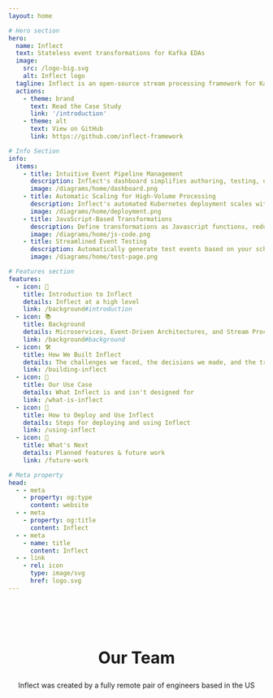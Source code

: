 ```yaml
---
layout: home

# Hero section
hero:
  name: Inflect
  text: Stateless event transformations for Kafka EDAs
  image:
    src: /logo-big.svg
    alt: Inflect logo
  tagline: Inflect is an open-source stream processing framework for Kafka that simplifies stateless event transformations between microservices in an event-driven architecture
  actions:
    - theme: brand
      text: Read the Case Study
      link: '/introduction'
    - theme: alt
      text: View on GitHub
      link: https://github.com/inflect-framework

# Info Section
info:
  items:
    - title: Intuitive Event Pipeline Management
      description: Inflect's dashboard simplifies authoring, testing, updating, and managing event transformation pipelines, reducing barriers to entry and streamlining microservice workflows
      image: /diagrams/home/dashboard.png
    - title: Automatic Scaling for High-Volume Processing
      description: Inflect's automated Kubernetes deployment scales with event traffic. Each app instance is capable of processing over 40,000 events per second, making it well-suited for high volume data flows
      image: /diagrams/home/deployment.png
    - title: JavaScript-Based Transformations
      description: Define transformations as Javascript functions, reducing boilerplate and accelerating development
      image: /diagrams/home/js-code.png
    - title: Streamlined Event Testing
      description: Automatically generate test events based on your schema, edit them, and pass them through transformations before deploying them into production
      image: /diagrams/home/test-page.png

# Features section
features:
  - icon: 🌟
    title: Introduction to Inflect
    details: Inflect at a high level
    link: /background#introduction
  - icon: 📚
    title: Background
    details: Microservices, Event-Driven Architectures, and Stream Processing
    link: /background#background
  - icon: 🛠️
    title: How We Built Inflect
    details: The challenges we faced, the decisions we made, and the tradeoffs we chose
    link: /building-inflect
  - icon: 🎯
    title: Our Use Case
    details: What Inflect is and isn't designed for
    link: /what-is-inflect
  - icon: 🚀
    title: How to Deploy and Use Inflect
    details: Steps for deploying and using Inflect
    link: /using-inflect
  - icon: 🔮
    title: What's Next
    details: Planned features & future work
    link: /future-work

# Meta property
head:
  - - meta
    - property: og:type
      content: website
  - - meta
    - property: og:title
      content: Inflect
  - - meta
    - name: title
      content: Inflect
  - - link
    - rel: icon
      type: image/svg
      href: logo.svg
---
```


<InfoSection v-bind="$frontmatter.info" />

<h2 class='centered centered-title' id="our-team">Our Team</h2>
<p class='centered'>Inflect was created by a fully remote pair of engineers based in the US</p>

<div class="team-container">
  <TeamMember 
    name="Ben Hancock" 
    tagline="Software Engineer"
    image="https://avatars.githubusercontent.com/u/95947317?v=4"
    link="https://www.linkedin.com/in/benhancock-dev/"
  />

  <TeamMember 
    name="Chris Douglass" 
    tagline="Software Engineer"
    image="https://gravatar.com/avatar/ba3ab3db98d33b0944b95cb35389b5e5?size=256&cache=1724781517483"
    link="https://www.linkedin.com/in/christopheredouglass/"
  />
</div>

<style>
.team-container {
  display: flex;
  flex-wrap: wrap;
  justify-content: center;
  gap: 2rem;
}
.centered {
  display: flex;
  flex-direction: row;
  align-items: center;
  justify-content: center;
}

.centered-title {
  padding-top: 4rem;
  font-size: 2rem;
}

p.centered {
  padding-bottom: 3rem;
}

</style>